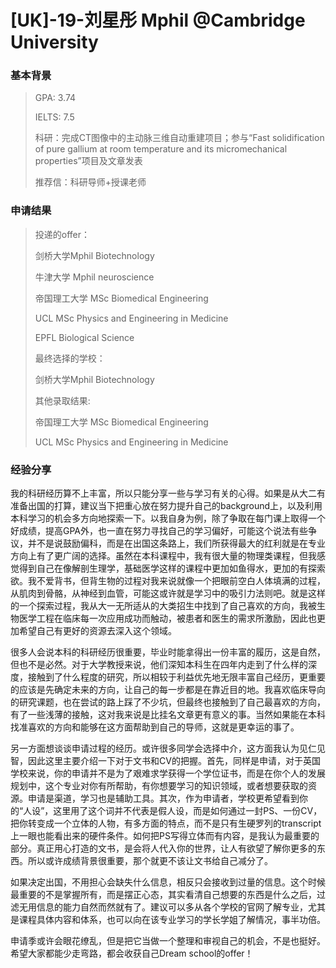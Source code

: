 # [UK]-19-刘星彤 Mphil @Cambridge University

### 

### 基本背景

> GPA: 3.74
>
> IELTS: 7.5
>
> 科研：完成CT图像中的主动脉三维自动重建项目；参与“Fast solidification of pure gallium at room temperature and its micromechanical properties”项目及文章发表
>
> 推荐信：科研导师+授课老师

### 申请结果

> 投递的offer：
>
>  剑桥大学Mphil Biotechnology
>
>  牛津大学 Mphil neuroscience
>
> 帝国理工大学 MSc Biomedical Engineering
>
> UCL MSc Physics and Engineering in Medicine
>
> EPFL Biological Science
>
>  
>
> 最终选择的学校：
>
> 剑桥大学Mphil Biotechnology
>
>  
>
> 其他录取结果: 
>
> 帝国理工大学 MSc Biomedical Engineering
>
>  UCL MSc Physics and Engineering in Medicine



### **经验分享**

我的科研经历算不上丰富，所以只能分享一些与学习有关的心得。如果是从大二有准备出国的打算，建议当下把重心放在努力提升自己的background上，以及利用本科学习的机会多方向地探索一下。以我自身为例，除了争取在每门课上取得一个好成绩，提高GPA外，也一直在努力寻找自己的学习偏好，可能这个说法有些争议，并不是说鼓励偏科，而是在出国这条路上，我们所获得最大的红利就是在专业方向上有了更广阔的选择。虽然在本科课程中，我有很大量的物理类课程，但我感觉得到自己在像解剖生理学，基础医学这样的课程中更加如鱼得水，更加的有探索欲。我不爱背书，但背生物的过程对我来说就像一个把眼前空白人体填满的过程，从肌肉到骨骼，从神经到血管，可能这或许就是学习中的吸引力法则吧。就是这样的一个探索过程，我从大一无所适从的大类招生中找到了自己喜欢的方向，我被生物医学工程在临床每一次应用成功而触动，被患者和医生的需求所激励，因此也更加希望自己有更好的资源去深入这个领域。

很多人会说本科的科研经历很重要，毕业时能拿得出一份丰富的履历，这是自然，但也不是必然。对于大学教授来说，他们深知本科生在四年内走到了什么样的深度，接触到了什么程度的研究，所以相较于利益优先地无限丰富自己经历，更重要的应该是先确定未来的方向，让自己的每一步都是在靠近目的地。我喜欢临床导向的研究课题，也在尝试的路上踩了不少坑，但最终也接触到了自己最喜欢的方向，有了一些浅薄的接触，这对我来说是比挂名文章更有意义的事。当然如果能在本科找准喜欢的方向和能够在这方面帮助到自己的导师，这就是更幸运的事了。

另一方面想谈谈申请过程的经历。或许很多同学会选择中介，这方面我认为见仁见智，因此这里主要介绍一下对于文书和CV的把握。首先，同样是申请，对于英国学校来说，你的申请并不是为了艰难求学获得一个学位证书，而是在你个人的发展规划中，这个专业对你有所帮助，有你想要学习的知识领域，或者想要获取的资源。申请是渠道，学习也是辅助工具。其次，作为申请者，学校更希望看到你的“人设”，这里用了这个词并不代表是假人设，而是如何通过一封PS、一份CV，把你转变成一个立体的人物，有多方面的特点，而不是只有生硬罗列的transcript上一眼也能看出来的硬件条件。如何把PS写得立体而有内容，是我认为最重要的部分。真正用心打造的文书，是会将人代入你的世界，让人有欲望了解你更多的东西。所以或许成绩背景很重要，那个就更不该让文书给自己减分了。

如果决定出国，不用担心会缺失什么信息，相反只会接收到过量的信息。这个时候最重要的不是掌握所有，而是摆正心态，其实看清自己想要的东西是什么之后，过滤无用信息的能力自然而然就有了。建议可以多从各个学校的官网了解专业，尤其是课程具体内容和体系，也可以向在该专业学习的学长学姐了解情况，事半功倍。

申请季或许会眼花缭乱，但是把它当做一个整理和审视自己的机会，不是也挺好。希望大家都能少走弯路，都会收获自己Dream school的offer！